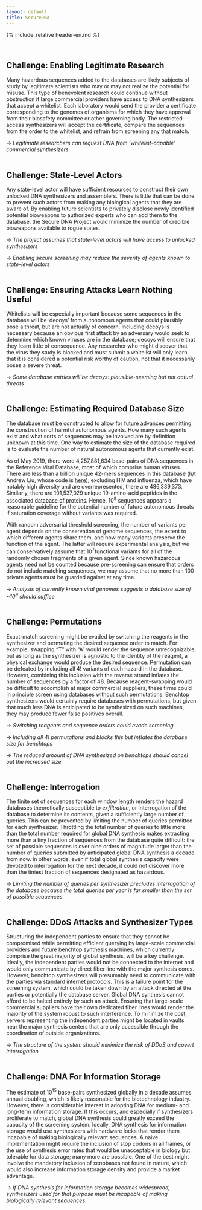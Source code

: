 ```yaml
---
layout: default
title: SecureDNA
--- 
```

{% include_relative header-en.md %}

<br />

## Challenge: Enabling Legitimate Research

Many hazardous sequences added to the databases are likely subjects of study by legitimate scientists who may or may not realize the potential for misuse. This type of benevolent research could continue without obstruction if large commercial providers have access to DNA synthesizers that accept a whitelist. Each laboratory would send the provider a certificate corresponding to the genomes of organisms for which they have approval from their biosafety committee or other governing body. The restricted-access synthesizers will accept the certificate, compare the sequences from the order to the whitelist, and refrain from screening any that match.

→ *Legitimate researchers can request DNA from ‘whitelist-capable’ commercial synthesizers*
<br /><br />

## Challenge: State-Level Actors

Any state-level actor will have sufficient resources to construct their own unlocked DNA synthesizers and assemblers. There is little that can be done to prevent such actors from making any biological agents that they are aware of. By enabling future scientists to privately disclose newly identified potential bioweapons to authorized experts who can add them to the database, the Secure DNA Project would minimize the number of credible bioweapons available to rogue states.

→ *The project assumes that state-level actors will have access to unlocked synthesizers*

→ *Enabling secure screening may reduce the severity of agents known to state-level actors*
<br /><br />

## Challenge: Ensuring Attacks Learn Nothing Useful

Whitelists will be especially important because some sequences in the database will be ‘decoys’ from autonomous agents that could plausibly pose a threat, but are not actually of concern. Including decoys is necessary because an obvious first attack by an adversary would seek to determine which known viruses are in the database; decoys will ensure that they learn little of consequence. Any researcher who might discover that the virus they study is blocked and must submit a whitelist will only learn that it is considered a potential risk worthy of caution, not that it necessarily poses a severe threat. 

→ *Some database entries will be decoys: plausible-seeming but not actual threats*
<br /><br />

## Challenge: Estimating Required Database Size

The database must be constructed to allow for future advances permitting the construction of harmful autonomous agents. How many such agents exist and what sorts of sequences may be involved are by definition unknown at this time. One way to estimate the size of the database required is to evaluate the number of natural autonomous agents that currently exist.

As of May 2019, there were 4,257,881,634 base-pairs of DNA sequences in the Reference Viral Database, most of which comprise human viruses. There are less than a billion unique 42-mers sequences in this database (h/t Andrew Liu, whose code is [here](https://github.com/abliu/viral-genomes)); excluding HIV and influenza, which have notably high diversity and are overrepresented, there are 486,339,373. Similarly, there are 101,537,029 unique 19-amino-acid peptides in the associated [database of proteins](https://rvdb-prot.pasteur.fr/files/U-RVDBv15.1-prot.fasta.bz2). Hence, 10<sup>9</sup> sequences appears a reasonable guideline for the potential number of future autonomous threats if saturation coverage without variants was required.

With random adversarial threshold screening, the number of variants per agent depends on the conservation of genome sequences, the extent to which different agents share them, and how many variants preserve the function of the agent. The latter will require experimental analysis, but we can conservatively assume that 10<sup>7</sup>functional variants for all of the randomly chosen fragments of a given agent. Since known hazardous agents need not be counted because pre-screening can ensure that orders do not include matching sequences, we may assume that no more than 100 private agents must be guarded against at any time.

→ *Analysis of currently known viral genomes suggests a database size of ~10<sup>9</sup> should suffice*
<br /><br />

## Challenge: Permutations

Exact-match screening might be evaded by switching the reagents in the synthesizer and permuting the desired sequence order to match. For example, swapping “T” with “A” would render the sequence unrecognizable, but as long as the synthesizer is agnostic to the identity of the reagent, a physical exchange would produce the desired sequence. Permutation can be defeated by including all 4! variants of each hazard in the database. However, combining this inclusion with the reverse strand inflates the number of sequences by a factor of 48. Because reagent-swapping would be difficult to accomplish at major commercial suppliers, these firms could in principle screen using databases without such permutations. Benchtop synthesizers would certainly require databases with permutations, but given that much less DNA is anticipated to be synthesized on such machines, they may produce fewer false positives overall.

→ *Switching reagents and sequence orders could evade screening*

→ *Including all 4! permutations and blocks this but inflates the database size for benchtops*

→ *The reduced amount of DNA synthesized on benchtops should cancel out the increased size*
<br /><br />

## Challenge: Interrogation

The finite set of sequences for each window length renders the hazard databases theoretically susceptible to *exfiltration*, or interrogation of the database to determine its contents, given a sufficiently large number of queries. This can be prevented by limiting the number of queries permitted for each synthesizer. Throttling the total number of queries to little more than the total number required for global DNA synthesis makes extracting more than a tiny fraction of sequences from the database quite difficult: the set of possible sequences is over nine orders of magnitude larger than the number of queries submitted by anticipated global DNA synthesis a decade from now. In other words, even if total global synthesis capacity were devoted to interrogation for the next decade, it could not discover more than the tiniest fraction of sequences designated as hazardous.

→ *Limiting the number of queries per synthesizer precludes interrogation of the database because the total queries per year is far smaller than the set of possible sequences*
<br /><br />

## Challenge: DDoS Attacks and Synthesizer Types

Structuring the independent parties to ensure that they cannot be compromised while permitting efficient querying by large-scale commercial providers and future benchtop synthesis machines, which currently comprise the great majority of global synthesis, will be a key challenge. Ideally, the independent parties would not be connected to the internet and would only communicate by direct fiber line with the major synthesis cores. However, benchtop synthesizers will presumably need to communicate with the parties via standard internet protocols. This is a failure point for the screening system, which could be taken down by an attack directed at the parties or potentially the database server. Global DNA synthesis cannot afford to be halted entirely by such an attack. Ensuring that large-scale commercial suppliers have their own dedicated fiber lines would render the majority of the system robust to such interference. To minimize the cost, servers representing the independent parties might be located in vaults near the major synthesis centers that are only accessible through the coordination of outside organizations.

→ *The structure of the system should minimize the risk of DDoS and covert interrogation*
<br /><br />

## Challenge: DNA For Information Storage

The estimate of 10<sup>15</sup> base-pairs synthesized globally in a decade assumes annual doubling, which is likely reasonable for the biotechnology industry. However, there is considerable interest in adopting DNA for medium- and long-term information storage. If this occurs, and especially if synthesizers proliferate to match, global DNA synthesis could greatly exceed the capacity of the screening system. Ideally, DNA synthesis for information storage would use synthesizers with hardware locks that render them incapable of making biologically relevant sequences. A naive implementation might require the inclusion of stop codons in all frames, or the use of synthesis error rates that would be unacceptable in biology but tolerable for data storage; many more are possible. One of the best might involve the mandatory inclusion of xenobases not found in nature, which would also increase information storage density and provide a market advantage. 

→ *If DNA synthesis for information storage becomes widespread, synthesizers used for that purpose must be incapable of making biologically relevant sequences*
